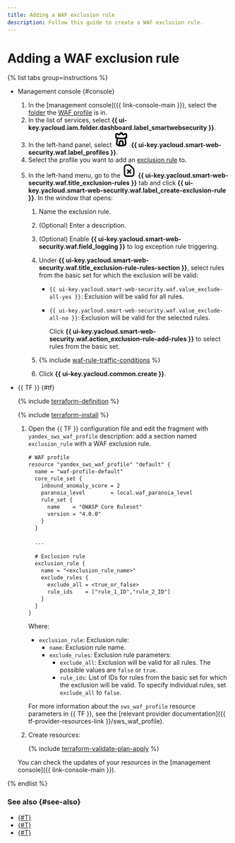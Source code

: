 ```yaml
---
title: Adding a WAF exclusion rule
description: Follow this guide to create a WAF exclusion rule.
---
```


# Adding a WAF exclusion rule

{% list tabs group=instructions %}

- Management console {#console}

  1. In the [management console]({{ link-console-main }}), select the [folder](../../resource-manager/concepts/resources-hierarchy.md#folder) the [WAF profile](../concepts/waf.md) is in.
  1. In the list of services, select **{{ ui-key.yacloud.iam.folder.dashboard.label_smartwebsecurity }}**.
  1. In the left-hand panel, select ![image](../../_assets/smartwebsecurity/waf.svg) **{{ ui-key.yacloud.smart-web-security.waf.label_profiles }}**.
  1. Select the profile you want to add an [exclusion rule](../concepts/waf.md#exclusion-rules) to.
  1. In the left-hand menu, go to the ![image](../../_assets/console-icons/file-xmark.svg) **{{ ui-key.yacloud.smart-web-security.waf.title_exclusion-rules }}** tab and click **{{ ui-key.yacloud.smart-web-security.waf.label_create-exclusion-rule }}**. In the window that opens:
      1. Name the exclusion rule.
      1. (Optional) Enter a description.
      1. (Optional) Enable **{{ ui-key.yacloud.smart-web-security.waf.field_logging }}** to log exception rule triggering.
      1. Under **{{ ui-key.yacloud.smart-web-security.waf.title_exclusion-rule-rules-section }}**, select rules from the basic set for which the exclusion will be valid:
          * `{{ ui-key.yacloud.smart-web-security.waf.value_exclude-all-yes }}`: Exclusion will be valid for all rules.
          * `{{ ui-key.yacloud.smart-web-security.waf.value_exclude-all-no }}`: Exclusion will be valid for the selected rules.

              Click **{{ ui-key.yacloud.smart-web-security.waf.action_exclusion-rule-add-rules }}** to select rules from the basic set.

      1. {% include [waf-rule-traffic-conditions](../../_includes/smartwebsecurity/waf-rule-traffic-conditions.md) %}

      1. Click **{{ ui-key.yacloud.common.create }}**.

- {{ TF }} {#tf}

  {% include [terraform-definition](../../_tutorials/_tutorials_includes/terraform-definition.md) %}

  {% include [terraform-install](../../_includes/terraform-install.md) %}

  1. Open the {{ TF }} configuration file and edit the fragment with `yandex_sws_waf_profile` description: add a section named `exclusion_rule` with a WAF exclusion rule.

      ```hcl
      # WAF profile
      resource "yandex_sws_waf_profile" "default" {
        name = "waf-profile-default"
        core_rule_set {
          inbound_anomaly_score = 2
          paranoia_level        = local.waf_paranoia_level
          rule_set {
            name    = "OWASP Core Ruleset"
            version = "4.0.0"
          }
        }

        ...

        # Exclusion rule
        exclusion_rule {
          name = "<exclusion_rule_name>"
          exclude_rules {
            exclude_all = <true_or_false>
            rule_ids    = ["rule_1_ID","rule_2_ID"]
          }
        }
      }
      ```

      Where:
      * `exclusion_rule`: Exclusion rule:
         * `name`: Exclusion rule name.
         * `exclude_rules`: Exclusion rule parameters:
            * `exclude_all`: Exclusion will be valid for all rules. The possible values are `false` or `true`.
            * `rule_ids`: List of IDs for rules from the basic set for which the exclusion will be valid. To specify individual rules, set `exclude_all` to `false`.

      For more information about the `sws_waf_profile` resource parameters in {{ TF }}, see the [relevant provider documentation]({{ tf-provider-resources-link }}/sws_waf_profile).

  1. Create resources:

       {% include [terraform-validate-plan-apply](../../_tutorials/_tutorials_includes/terraform-validate-plan-apply.md) %}

  You can check the updates of your resources in the [management console]({{ link-console-main }}).

{% endlist %}

### See also {#see-also}

* [{#T}](configure-set-rules.md)
* [{#T}](exclusion-rule-delete.md)
* [{#T}](rule-add.md)
